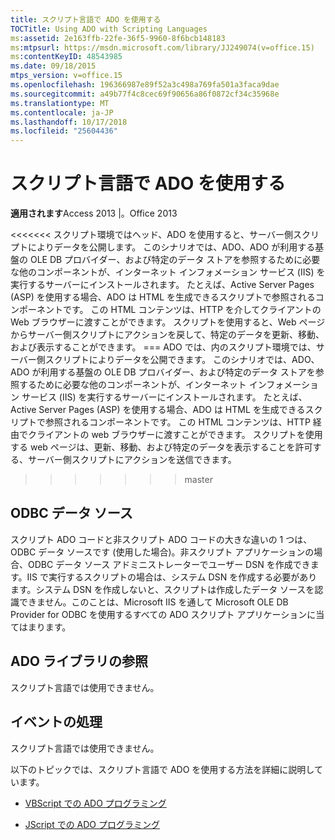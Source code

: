```yaml
---
title: スクリプト言語で ADO を使用する
TOCTitle: Using ADO with Scripting Languages
ms:assetid: 2e163ffb-22fe-36f5-9960-8f6bcb148183
ms:mtpsurl: https://msdn.microsoft.com/library/JJ249074(v=office.15)
ms:contentKeyID: 48543985
ms.date: 09/18/2015
mtps_version: v=office.15
ms.openlocfilehash: 196366987e89f52a3c498a769fa501a3faca9dae
ms.sourcegitcommit: a49b77f4c8cec69f90656a86f0872cf34c35968e
ms.translationtype: MT
ms.contentlocale: ja-JP
ms.lasthandoff: 10/17/2018
ms.locfileid: "25604436"
---
```

# <a name="using-ado-with-scripting-languages"></a>スクリプト言語で ADO を使用する


**適用されます**Access 2013 |。Office 2013

<<<<<<< スクリプト環境ではヘッド、ADO を使用すると、サーバー側スクリプトによりデータを公開します。 このシナリオでは、ADO、ADO が利用する基盤の OLE DB プロバイダー、および特定のデータ ストアを参照するために必要な他のコンポーネントが、インターネット インフォメーション サービス (IIS) を実行するサーバーにインストールされます。 たとえば、Active Server Pages (ASP) を使用する場合、ADO は HTML を生成できるスクリプトで参照されるコンポーネントです。 この HTML コンテンツは、HTTP を介してクライアントの Web ブラウザーに渡すことができます。 スクリプトを使用すると、Web ページからサーバー側スクリプトにアクションを戻して、特定のデータを更新、移動、および表示することができます。
=== ADO では、内のスクリプト環境では、サーバー側スクリプトによりデータを公開できます。 このシナリオでは、ADO、ADO が利用する基盤の OLE DB プロバイダー、および特定のデータ ストアを参照するために必要な他のコンポーネントが、インターネット インフォメーション サービス (IIS) を実行するサーバーにインストールされます。 たとえば、Active Server Pages (ASP) を使用する場合、ADO は HTML を生成できるスクリプトで参照されるコンポーネントです。 この HTML コンテンツは、HTTP 経由でクライアントの web ブラウザーに渡すことができます。 スクリプトを使用する web ページは、更新、移動、および特定のデータを表示することを許可する、サーバー側スクリプトにアクションを送信できます。
>>>>>>> master

## <a name="odbc-data-sources"></a>ODBC データ ソース

スクリプト ADO コードと非スクリプト ADO コードの大きな違いの 1 つは、ODBC データ ソースです (使用した場合)。非スクリプト アプリケーションの場合、ODBC データ ソース アドミニストレーターでユーザー DSN を作成できます。IIS で実行するスクリプトの場合は、システム DSN を作成する必要があります。システム DSN を作成しないと、スクリプトは作成したデータ ソースを認識できません。このことは、Microsoft IIS を通して Microsoft OLE DB Provider for ODBC を使用するすべての ADO スクリプト アプリケーションに当てはまります。

## <a name="referencing-the-ado-library"></a>ADO ライブラリの参照

スクリプト言語では使用できません。

## <a name="handling-events"></a>イベントの処理

スクリプト言語では使用できません。

以下のトピックでは、スクリプト言語で ADO を使用する方法を詳細に説明しています。

  - [VBScript での ADO プログラミング](vbscript-ado-programming.md)

  - [JScript での ADO プログラミング](jscript-ado-programming.md)

